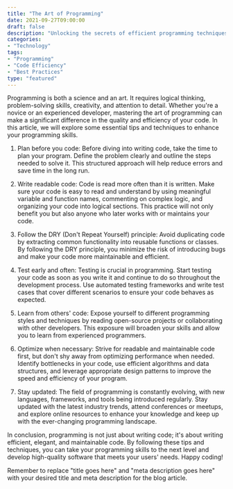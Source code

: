 ```yaml
---
title: "The Art of Programming"
date: 2021-09-27T09:00:00
draft: false
description: "Unlocking the secrets of efficient programming techniques."
categories:
- "Technology"
tags:
- "Programming"
- "Code Efficiency"
- "Best Practices"
type: "featured"
---
```

Programming is both a science and an art. It requires logical thinking, problem-solving skills, creativity, and attention to detail. Whether you're a novice or an experienced developer, mastering the art of programming can make a significant difference in the quality and efficiency of your code. In this article, we will explore some essential tips and techniques to enhance your programming skills.

1. Plan before you code:
Before diving into writing code, take the time to plan your program. Define the problem clearly and outline the steps needed to solve it. This structured approach will help reduce errors and save time in the long run.

2. Write readable code:
Code is read more often than it is written. Make sure your code is easy to read and understand by using meaningful variable and function names, commenting on complex logic, and organizing your code into logical sections. This practice will not only benefit you but also anyone who later works with or maintains your code.

3. Follow the DRY (Don't Repeat Yourself) principle:
Avoid duplicating code by extracting common functionality into reusable functions or classes. By following the DRY principle, you minimize the risk of introducing bugs and make your code more maintainable and efficient.

4. Test early and often:
Testing is crucial in programming. Start testing your code as soon as you write it and continue to do so throughout the development process. Use automated testing frameworks and write test cases that cover different scenarios to ensure your code behaves as expected.

5. Learn from others' code:
Expose yourself to different programming styles and techniques by reading open-source projects or collaborating with other developers. This exposure will broaden your skills and allow you to learn from experienced programmers.

6. Optimize when necessary:
Strive for readable and maintainable code first, but don't shy away from optimizing performance when needed. Identify bottlenecks in your code, use efficient algorithms and data structures, and leverage appropriate design patterns to improve the speed and efficiency of your program.

7. Stay updated:
The field of programming is constantly evolving, with new languages, frameworks, and tools being introduced regularly. Stay updated with the latest industry trends, attend conferences or meetups, and explore online resources to enhance your knowledge and keep up with the ever-changing programming landscape.

In conclusion, programming is not just about writing code; it's about writing efficient, elegant, and maintainable code. By following these tips and techniques, you can take your programming skills to the next level and develop high-quality software that meets your users' needs. Happy coding!

Remember to replace "title goes here" and "meta description goes here" with your desired title and meta description for the blog article.
